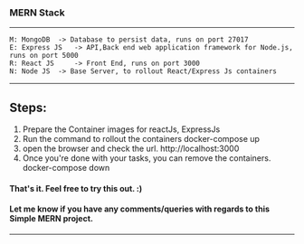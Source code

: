 ###  MERN Stack  
-----------------------------------
```
M: MongoDB 	-> Database to persist data, runs on port 27017
E: Express JS 	-> API,Back end web application framework for Node.js, runs on port 5000
R: React JS 	-> Front End, runs on port 3000
N: Node JS	-> Base Server, to rollout React/Express Js containers
```
--------------------------------------------------------------------------------------------------------------------------------------------
Steps:
--------------------------------------------------------------------------------------------------------------------------------------------
1. Prepare the Container images for reactJs, ExpressJs
2. Run the command to rollout the containers
	docker-compose up
3. open the browser and check the url.
	http://localhost:3000
4. Once you're done with your tasks, you can remove the containers.
	docker-compose down

#### That's it. Feel free to try this out. :)

#### Let me know if you have any comments/queries with regards to this Simple MERN project.
--------------------------------------------------------------------------------------------------------------------------------------------	
